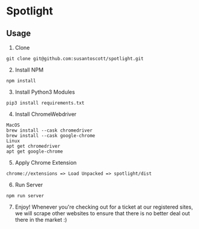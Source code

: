 # Spotlight

## Usage

1. Clone

```
git clone git@github.com:susantoscott/spotlight.git
```

2. Install NPM

```
npm install
```

3. Install Python3 Modules

```
pip3 install requirements.txt
```

4. Install ChromeWebdriver

```
MacOS
brew install --cask chromedriver
brew install --cask google-chrome
Linux
apt get chromedriver
apt get google-chrome
```

5. Apply Chrome Extension

```
chrome://extensions => Load Unpacked => spotlight/dist
```

6. Run Server

```
npm run server
```

7. Enjoy!
   Whenever you're checking out for a ticket at our registered sites, we will scrape other websites to ensure that there is no better deal out there in the market :)
